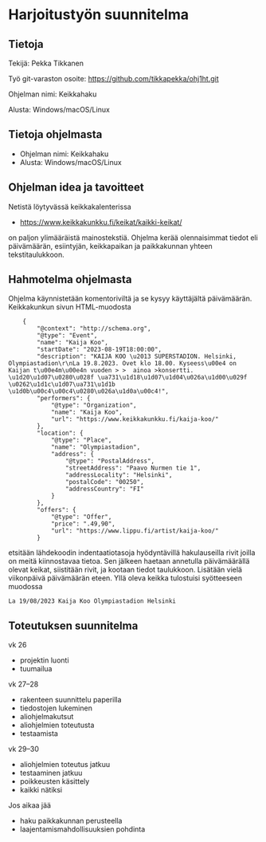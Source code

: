 # Harjoitustyön suunnitelma


## Tietoja 

Tekijä: Pekka Tikkanen

Työ git-varaston osoite: <https://github.com/tikkapekka/ohj1ht.git>

Ohjelman nimi: Keikkahaku

Alusta: Windows/macOS/Linux


## Tietoja ohjelmasta

 * Ohjelman nimi: Keikkahaku
 * Alusta: Windows/macOS/Linux

## Ohjelman idea ja tavoitteet
Netistä löytyvässä keikkakalenterissa

 * <https://www.keikkakunkku.fi/keikat/kaikki-keikat/>

on paljon ylimääräistä mainostekstiä. Ohjelma kerää olennaisimmat tiedot eli
päivämäärän, esiintyjän, keikkapaikan ja paikkakunnan yhteen tekstitaulukkoon.

## Hahmotelma ohjelmasta
Ohjelma käynnistetään komentoriviltä ja se kysyy käyttäjältä päivämäärän.
Keikkakunkun sivun HTML-muodosta
```
    {
        "@context": "http://schema.org",
        "@type": "Event",
        "name": "Kaija Koo",
        "startDate": "2023-08-19T18:00:00",
        "description": "KAIJA KOO \u2013 SUPERSTADION. Helsinki, Olympiastadion\r\nLa 19.8.2023. Ovet klo 18.00. Kyseess\u00e4 on Kaijan t\u00e4m\u00e4n vuoden > >  ainoa >konsertti. \u1d20\u1d07\u0280\u028f \ua731\u1d18\u1d07\u1d04\u026a\u1d00\u029f \u0262\u1d1c\u1d07\ua731\u1d1b \u1d0b\u00c4\u00c4\u0280\u026a\u1d0a\u00c4!",
        "performers": {
            "@type": "Organization",
            "name": "Kaija Koo",
            "url": "https://www.keikkakunkku.fi/kaija-koo/"
        },
        "location": {
            "@type": "Place",
            "name": "Olympiastadion",
            "address": {
                "@type": "PostalAddress",
                "streetAddress": "Paavo Nurmen tie 1",
                "addressLocality": "Helsinki",
                "postalCode": "00250",
                "addressCountry": "FI"
            }
        },
        "offers": {
            "@type": "Offer",
            "price": ".49,90",
            "url": "https://www.lippu.fi/artist/kaija-koo/"
        }
```
etsitään lähdekoodin indentaatiotasoja hyödyntävillä hakulauseilla rivit joilla
on meitä kiinnostavaa tietoa. Sen jälkeen haetaan annetulla päivämäärällä olevat
keikat, siistitään rivit, ja kootaan tiedot taulukkoon. Lisätään vielä viikonpäivä 
päivämäärän eteen. Yllä oleva keikka tulostuisi syötteeseen muodossa

```
La 19/08/2023 Kaija Koo Olympiastadion Helsinki
```


## Toteutuksen suunnitelma

vk 26

- projektin luonti
- tuumailua

vk 27–28

- rakenteen suunnittelu paperilla
- tiedostojen lukeminen 
- aliohjelmakutsut
- aliohjelmien toteutusta
- testaamista

vk 29–30

- aliohjelmien toteutus jatkuu
- testaaminen jatkuu
- poikkeusten käsittely
- kaikki nätiksi


Jos aikaa jää

- haku paikkakunnan perusteella
- laajentamismahdollisuuksien pohdinta